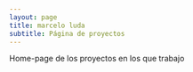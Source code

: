 ```yaml
---
layout: page
title: marcelo luda
subtitle: Página de proyectos
---
```


Home-page de los proyectos en los que trabajo
